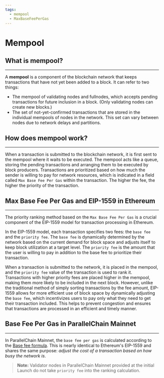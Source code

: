 ```yaml
---
tags:
  - mempool
  - MaxBaseFeePerGas
---
```


# Mempool

## What is mempool?
---

A **mempool** is a component of the blockchain network that keeps transactions that have not yet been added to a block. It can refer to two things:

- The mempool of validating nodes and fullnodes, which accepts pending transactions for future inclusion in a block. (Only validating nodes can create new blocks.)
- The set of not-yet-confirmed transactions that are stored in the individual mempools of nodes in the network. This set can vary between nodes due to network delays and partitions.

## How does mempool work?
---

When a transaction is submitted to the blockchain network, it is first sent to the mempool where it waits to be executed. The mempool acts like a queue, storing the pending transactions and arranging them to be executed by block producers. Transactions are prioritized based on how much the sender is willing to pay for network resources, which is indicated in a field called `Max Base Fee Per Gas` within the transaction. The higher the fee, the higher the priority of the transaction.

## Max Base Fee Per Gas and EIP-1559 in Ethereum
---

The priority ranking method based on the `Max Base Fee Per Gas` is a crucial component of the EIP-1559 model for transaction processing in Ethereum.

In the EIP-1559 model, each transaction specifies two fees: the `base fee` and the `priority fee`. The `base fee` is dynamically determined by the network based on the current demand for block space and adjusts itself to keep block utilization at a target level. The `priority fee` is the amount that the user is willing to pay in addition to the base fee to prioritize their transaction.

When a transaction is submitted to the network, it is placed in the mempool, and the `priority fee` value of the transaction is used to rank it. Transactions with higher priority fees are placed higher in the mempool, making them more likely to be included in the next block. However, unlike the traditional method of simply sorting transactions by the fee amount, EIP-1559 allows for more efficient use of block space by dynamically adjusting the `base fee`, which incentivizes users to pay only what they need to get their transaction included. This helps to prevent congestion and ensures that transactions are processed in an efficient and timely manner.

## Base Fee Per Gas in ParallelChain Mainnet
---

In ParallelChain Mainnet, the `base fee per gas` is calculated according to the [Base fee formula](https://github.com/parallelchain-io/parallelchain-protocol/blob/master/Blockchain.md#base-fee-formula). This is nearly identical to Ethereum's EIP-1559 and shares the same purpose: *adjust the cost of a transaction based on how busy the network is*.

> **Note:** Validator nodes in ParallelChain Mainnet provided at the initial Launch do not take `priority fee` into the ranking calculation.